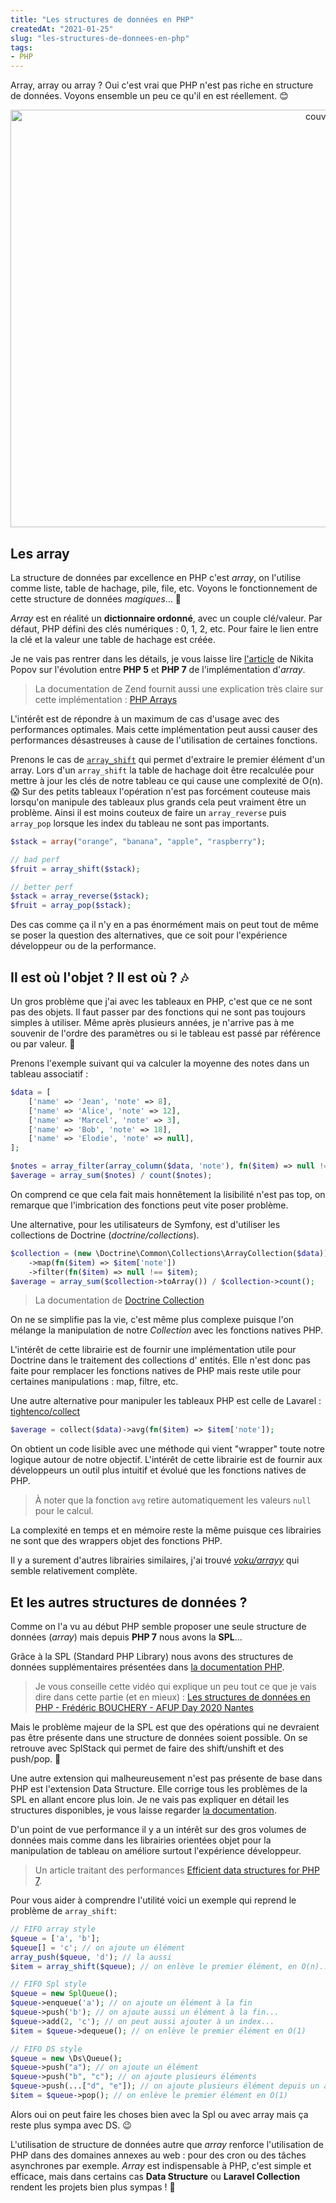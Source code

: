 ```yaml
---
title: "Les structures de données en PHP"
createdAt: "2021-01-25"
slug: "les-structures-de-donnees-en-php"
tags:
- PHP
---
```


Array, array ou array ? Oui c'est vrai que PHP n'est pas riche en structure de données.
Voyons ensemble un peu ce qu'il en est réellement. 😊

<div style="text-align:center">
  <img src="/images/les-structures-de-donnees-en-php/cover.webp" width="1000px" height="668px" alt="couverture" />
</div>

## Les **array**

La structure de données par excellence en PHP c'est _array_, on l'utilise comme liste,
table de hachage, pile, file, etc. Voyons le fonctionnement de cette structure de données _magiques_... 🧐

_Array_ est en réalité un **dictionnaire ordonné**, avec un couple clé/valeur. Par défaut, PHP défini des clés
numériques : 0, 1, 2, etc.
Pour faire le lien entre la clé et la valeur une table de hachage est créée.

Je ne vais pas rentrer dans les détails, je vous laisse
lire <a rel="noreferrer noopener" target="_blank" href="http://nikic.github.io/2014/12/22/PHPs-new-hashtable-implementation.html">
l'article</a> de Nikita Popov
sur l'évolution entre **PHP 5** et **PHP 7** de l'implémentation d'_array_.

> La documentation de Zend fournit aussi une explication très claire sur cette
> implémentation : <a rel="noreferrer noopener" target="_blank" href="https://www.zend.com/php-arrays">PHP Arrays</a>

L'intérêt est de répondre à un maximum de cas d'usage avec des performances optimales.
Mais cette implémentation peut aussi causer des performances désastreuses à cause de l'utilisation de certaines
fonctions.

Prenons le cas
de <a rel="noreferrer noopener" target="_blank" href="https://www.php.net/manual/fr/function.array-shift.php">`array_shift`</a>
qui permet d'extraire le premier élément d'un array.
Lors d'un `array_shift` la table de hachage doit être recalculée pour mettre à jour les clés de notre tableau ce qui
cause une complexité de O(n). 😱
Sur des petits tableaux l'opération n'est pas forcément couteuse mais lorsqu'on manipule des tableaux plus grands cela
peut vraiment être un problème.
Ainsi il est moins couteux de faire un `array_reverse` puis `array_pop` lorsque les index du tableau ne sont pas
importants.

```php
$stack = array("orange", "banana", "apple", "raspberry");

// bad perf
$fruit = array_shift($stack);

// better perf
$stack = array_reverse($stack);
$fruit = array_pop($stack);
```

Des cas comme ça il n'y en a pas énormément mais on peut tout de même se poser la question des alternatives,
que ce soit pour l'expérience développeur ou de la performance.

## Il est où l'objet ? Il est où ? 🎶

Un gros problème que j'ai avec les tableaux en PHP, c'est que ce ne sont pas des objets. Il faut passer par des
fonctions
qui ne sont pas toujours simples à utiliser. Même après plusieurs années, je n'arrive pas à me souvenir de l'ordre des
paramètres
ou si le tableau est passé par référence ou par valeur. 😤

Prenons l'exemple suivant qui va calculer la moyenne des notes dans un tableau associatif :

```php
$data = [
    ['name' => 'Jean', 'note' => 8],
    ['name' => 'Alice', 'note' => 12],
    ['name' => 'Marcel', 'note' => 3],
    ['name' => 'Bob', 'note' => 18],
    ['name' => 'Elodie', 'note' => null],
];

$notes = array_filter(array_column($data, 'note'), fn($item) => null !== $item);
$average = array_sum($notes) / count($notes);
```

On comprend ce que cela fait mais honnêtement la lisibilité n'est pas top, on remarque que l'imbrication des fonctions
peut vite poser problème.

Une alternative, pour les utilisateurs de Symfony, est d'utiliser les collections de Doctrine (_doctrine/collections_).

```php
$collection = (new \Doctrine\Common\Collections\ArrayCollection($data))
    ->map(fn($item) => $item['note'])
    ->filter(fn($item) => null !== $item);
$average = array_sum($collection->toArray()) / $collection->count();
```

> La documentation
> de <a rel="noreferrer noopener" target="_blank" href="https://www.doctrine-project.org/projects/doctrine-collections/en/1.6/index.html">
> Doctrine Collection</a>

On ne se simplifie pas la vie, c'est même plus complexe puisque l'on mélange la manipulation de notre _Collection_ avec
les fonctions natives PHP.

L'intérêt de cette librairie est de fournir une implémentation utile pour Doctrine dans le traitement des collections d'
entités.
Elle n'est donc pas faite pour remplacer les fonctions natives de PHP mais reste utile pour certaines manipulations :
map, filtre, etc.

Une autre alternative pour manipuler les tableaux PHP est celle de
Lavarel : <a rel="noreferrer noopener" target="_blank" href="https://laravel.com/docs/8.x/collections">
tightenco/collect</a>

```php
$average = collect($data)->avg(fn($item) => $item['note']);
```

On obtient un code lisible avec une méthode qui vient "wrapper" toute notre logique autour de notre objectif.
L'intérêt de cette librairie est de fournir aux développeurs un outil plus intuitif et évolué que les fonctions natives
de PHP.

> À noter que la fonction `avg` retire automatiquement les valeurs `null` pour le calcul.

La complexité en temps et en mémoire reste la même puisque ces librairies ne sont que des wrappers objet des fonctions
PHP.

Il y a surement d'autres librairies similaires, j'ai
trouvé <a rel="noreferrer noopener" target="_blank" href="https://github.com/voku/Arrayy">_voku/arrayy_</a> qui semble
relativement complète.

## Et les autres structures de données ?

Comme on l'a vu au début PHP semble proposer une seule structure de données (_array_) mais depuis **PHP 7** nous avons
la **SPL**...

Grâce à la SPL (Standard PHP Library) nous avons des structures de données supplémentaires présentées
dans <a rel="noreferrer noopener" target="_blank" href="https://www.php.net/manual/fr/spl.datastructures.php">la
documentation PHP</a>.

> Je vous conseille cette vidéo qui explique un peu tout ce que je vais dire dans cette partie (et en
> mieux) : <a rel="noreferrer noopener" target="_blank" href="https://www.youtube.com/watch?v=tX1jbqnjrR0">Les structures
> de données en PHP - Frédéric BOUCHERY - AFUP Day 2020 Nantes</a>

Mais le problème majeur de la SPL est que des opérations qui ne devraient pas être présente dans une structure de
données soient possible.
On se retrouve avec SplStack qui permet de faire des shift/unshift et des push/pop. 🤨

Une autre extension qui malheureusement n'est pas présente de base dans PHP est l'extension Data Structure. Elle corrige
tous les problèmes de la SPL en allant encore plus loin.
Je ne vais pas expliquer en détail les structures disponibles, je vous laisse
regarder <a rel="noreferrer noopener" target="_blank" href="https://www.php.net/manual/fr/book.ds.php">la
documentation</a>.

D'un point de vue performance il y a un intérêt sur des gros volumes de données mais comme dans les librairies orientées
objet pour la manipulation de tableau on améliore surtout l'expérience développeur.

> Un article traitant des
> performances <a rel="noreferrer noopener" target="_blank" href="https://medium.com/@rtheunissen/efficient-data-structures-for-php-7-9dda7af674cd">
> Efficient data structures for PHP 7</a>.

Pour vous aider à comprendre l'utilité voici un exemple qui reprend le problème de `array_shift`:

```php
// FIFO array style
$queue = ['a', 'b'];
$queue[] = 'c'; // on ajoute un élément
array_push($queue, 'd'); // la aussi
$item = array_shift($queue); // on enlève le premier élément, en O(n)...

// FIFO Spl style
$queue = new SplQueue();
$queue->enqueue('a'); // on ajoute un élément à la fin
$queue->push('b'); // on ajoute aussi un élément à la fin...
$queue->add(2, 'c'); // on peut aussi ajouter à un index...
$item = $queue->dequeue(); // on enlève le premier élément en O(1)

// FIFO DS style
$queue = new \Ds\Queue();
$queue->push("a"); // on ajoute un élément
$queue->push("b", "c"); // on ajoute plusieurs éléments
$queue->push(...["d", "e"]); // on ajoute plusieurs élément depuis un array
$item = $queue->pop(); // on enlève le premier élément en O(1)
```

Alors oui on peut faire les choses bien avec la Spl ou avec array mais ça reste plus sympa avec DS. 😉

L'utilisation de structure de données autre que _array_ renforce l'utilisation de PHP dans des domaines annexes au web :
pour des cron ou des tâches asynchrones par exemple. _Array_ est indispensable à PHP, c'est simple et efficace, mais
dans certains
cas **Data Structure** ou **Laravel Collection** rendent les projets bien plus sympas ! 🥳
